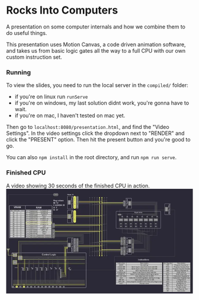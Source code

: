 # Rocks Into Computers
A presentation on some computer internals and how we combine them to do useful things.

This presentation uses Motion Canvas, a code driven animation software, and takes us from basic logic gates all the way to a full CPU with our own custom instruction set.

### Running
To view the slides, you need to run the local server in the `compiled/` folder:
- if you're on linux run `runServe`
- if you're on windows, my last solution didnt work, you're gonna have to wait.
- if you're on mac, I haven't tested on mac yet.

Then go to `localhost:8080/presentation.html`, and find the "Video Settings". In the video settings click the dropdown next to "RENDER" and click the "PRESENT" option. Then hit the present button and you're good to go.

You can also `npm install` in the root directory, and run `npm run serve`.

### Finished CPU
A video showing 30 seconds of the finished CPU in action.
![A video showing 30 seconds of the finished CPU in action.](https://raw.githubusercontent.com/JacobPuff/rocks-into-computers/main/exampleFullCPU.webp)